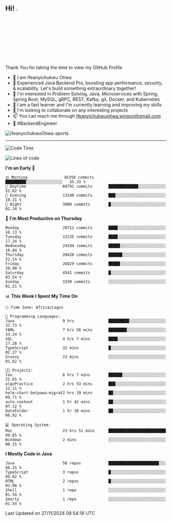 <!-- BLOG-POST-LIST:START --><!-- BLOG-POST-LIST:END -->

## Hi! <img src="https://media.giphy.com/media/hvRJCLFzcasrR4ia7z/giphy.gif" width="4%"> 

Thank You for taking the time to view my GitHub Profile

- 👋 I am Ifeanyichukwu Otiwa
- 🚀 Experienced Java Backend Pro, boosting app performance, security, & scalability. Let's build something extraordinary together!
- 👀 I'm interested in Problem Solving, Java, Microservices with Spring, Spring Boot, MySQL, gRPC, REST, Kafka, git, Docker, and Kubernetes
- 🌱 I am a fast learner and I'm currently learning and improving my skills
- 💞️ I'm looking to collaborate on any interesting projects
- 📫 You can reach me through ifeanyichukwuotiwa.winson@gmail.com
- 🚀 #BackendEngineer

<p align="left" marginTop="10px"> <img src="https://komarev.com/ghpvc/?username=ifeanyichukwuOtiwa-sports&label=Profile%20views&color=0e75b6&style=for-the-badge" alt="ifeanyichukwuOtiwa-sports" /> </p>

***

<!--START_SECTION:waka-->
![Code Time](http://img.shields.io/badge/Code%20Time-3%2C164%20hrs%2023%20mins-blue)

![Lines of code](https://img.shields.io/badge/From%20Hello%20World%20I%27ve%20Written-32.1%20million%20lines%20of%20code-blue)

**I'm an Early 🐤** 

```text
🌞 Morning                45358 commits       █████████░░░░░░░░░░░░░░░░   35.33 % 
🌆 Daytime                66791 commits       █████████████░░░░░░░░░░░░   52.02 % 
🌃 Evening                13240 commits       ███░░░░░░░░░░░░░░░░░░░░░░   10.31 % 
🌙 Night                  3000 commits        █░░░░░░░░░░░░░░░░░░░░░░░░   02.34 % 
```
📅 **I'm Most Productive on Thursday** 

```text
Monday                   20712 commits       ████░░░░░░░░░░░░░░░░░░░░░   16.13 % 
Tuesday                  22135 commits       ████░░░░░░░░░░░░░░░░░░░░░   17.24 % 
Wednesday                24194 commits       █████░░░░░░░░░░░░░░░░░░░░   18.84 % 
Thursday                 28428 commits       ██████░░░░░░░░░░░░░░░░░░░   22.14 % 
Friday                   26829 commits       █████░░░░░░░░░░░░░░░░░░░░   20.90 % 
Saturday                 4541 commits        █░░░░░░░░░░░░░░░░░░░░░░░░   03.54 % 
Sunday                   1550 commits        ░░░░░░░░░░░░░░░░░░░░░░░░░   01.21 % 
```


📊 **This Week I Spent My Time On** 

```text
🕑︎ Time Zone: Africa/Lagos

💬 Programming Languages: 
Java                     9 hrs               █████████░░░░░░░░░░░░░░░░   37.73 % 
YAML                     7 hrs 56 mins       ████████░░░░░░░░░░░░░░░░░   33.24 % 
SQL                      4 hrs 7 mins        ████░░░░░░░░░░░░░░░░░░░░░   17.28 % 
TypeScript               32 mins             █░░░░░░░░░░░░░░░░░░░░░░░░   02.27 % 
Groovy                   23 mins             ░░░░░░░░░░░░░░░░░░░░░░░░░   01.62 % 

🐱‍💻 Projects: 
tax                      6 hrs 7 mins        ██████░░░░░░░░░░░░░░░░░░░   25.65 % 
algoPractice             2 hrs 53 mins       ███░░░░░░░░░░░░░░░░░░░░░░   12.11 % 
helm-chart-betpawa-migrat2 hrs 19 mins       ██░░░░░░░░░░░░░░░░░░░░░░░   09.71 % 
auto-cashout             1 hr 42 mins        ██░░░░░░░░░░░░░░░░░░░░░░░   07.12 % 
DataFolder               1 hr 39 mins        ██░░░░░░░░░░░░░░░░░░░░░░░   06.92 % 

💻 Operating System: 
Mac                      23 hrs 51 mins      █████████████████████████   99.85 % 
Windows                  2 mins              ░░░░░░░░░░░░░░░░░░░░░░░░░   00.15 % 
```

**I Mostly Code in Java** 

```text
Java                     56 repos            ██████████████████████░░░   86.15 % 
TypeScript               3 repos             █░░░░░░░░░░░░░░░░░░░░░░░░   04.62 % 
HTML                     2 repos             █░░░░░░░░░░░░░░░░░░░░░░░░   03.08 % 
Shell                    1 repo              ░░░░░░░░░░░░░░░░░░░░░░░░░   01.54 % 
Smarty                   1 repo              ░░░░░░░░░░░░░░░░░░░░░░░░░   01.54 % 
```




 Last Updated on 27/11/2024 08:54:18 UTC
<!--END_SECTION:waka-->

<!--
<p align="center">
![trophy](https://github-profile-trophy.vercel.app/?username=ifeanyichukwuOtiwa-sports&theme=onedark) (https://github.com/ryo-ma/github-profile-trophy)
</p>
-->

<!---
ifeanyi-otiwa/ifeanyi-otiwa is a ✨ special ✨ repository because its `README.md` (this file) appears on your GitHub profile.
You can click the Preview link to take a look at your changes.
--->
